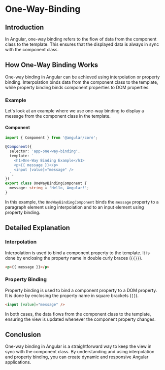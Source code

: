 # One-Way-Binding

## Introduction
In Angular, one-way binding refers to the flow of data from the component class to the template. This ensures that the displayed data is always in sync with the component class.

## How One-Way Binding Works
One-way binding in Angular can be achieved using interpolation or property binding. Interpolation binds data from the component class to the template, while property binding binds component properties to DOM properties.

### Example
Let's look at an example where we use one-way binding to display a message from the component class in the template.

#### Component

```typescript
import { Component } from '@angular/core';

@Component({
  selector: 'app-one-way-binding',
  template: `
    <h1>One-Way Binding Example</h1>
    <p>{{ message }}</p>
    <input [value]="message" />
  `,
})
export class OneWayBindingComponent {
  message: string = 'Hello, Angular!';
}
```
In this example, the `OneWayBindingComponent` binds the `message` property to a paragraph element using interpolation and to an input element using property binding.

## Detailed Explanation

### Interpolation

Interpolation is used to bind a component property to the template. It is done by enclosing the property name in double curly braces (`{{}}`).

```html
<p>{{ message }}</p>
```

### Property Binding
Property binding is used to bind a component property to a DOM property. It is done by enclosing the property name in square brackets (`[]`).

```html
<input [value]="message" />
```
In both cases, the data flows from the component class to the template, ensuring the view is updated whenever the component property changes.

## Conclusion

One-way binding in Angular is a straightforward way to keep the view in sync with the component class. By understanding and using interpolation and property binding, you can create dynamic and responsive Angular applications.
